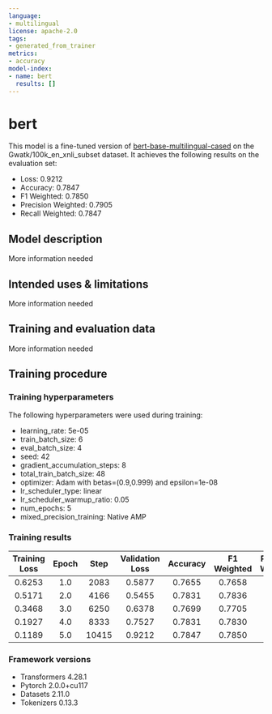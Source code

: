```yaml
---
language:
- multilingual
license: apache-2.0
tags:
- generated_from_trainer
metrics:
- accuracy
model-index:
- name: bert
  results: []
---
```


<!-- This model card has been generated automatically according to the information the Trainer had access to. You
should probably proofread and complete it, then remove this comment. -->

# bert

This model is a fine-tuned version of [bert-base-multilingual-cased](https://huggingface.co/bert-base-multilingual-cased) on the Gwatk/100k_en_xnli_subset dataset.
It achieves the following results on the evaluation set:
- Loss: 0.9212
- Accuracy: 0.7847
- F1 Weighted: 0.7850
- Precision Weighted: 0.7905
- Recall Weighted: 0.7847

## Model description

More information needed

## Intended uses & limitations

More information needed

## Training and evaluation data

More information needed

## Training procedure

### Training hyperparameters

The following hyperparameters were used during training:
- learning_rate: 5e-05
- train_batch_size: 6
- eval_batch_size: 4
- seed: 42
- gradient_accumulation_steps: 8
- total_train_batch_size: 48
- optimizer: Adam with betas=(0.9,0.999) and epsilon=1e-08
- lr_scheduler_type: linear
- lr_scheduler_warmup_ratio: 0.05
- num_epochs: 5
- mixed_precision_training: Native AMP

### Training results

| Training Loss | Epoch | Step  | Validation Loss | Accuracy | F1 Weighted | Precision Weighted | Recall Weighted |
|:-------------:|:-----:|:-----:|:---------------:|:--------:|:-----------:|:------------------:|:---------------:|
| 0.6253        | 1.0   | 2083  | 0.5877          | 0.7655   | 0.7658      | 0.7680             | 0.7655          |
| 0.5171        | 2.0   | 4166  | 0.5455          | 0.7831   | 0.7836      | 0.7852             | 0.7831          |
| 0.3468        | 3.0   | 6250  | 0.6378          | 0.7699   | 0.7705      | 0.7828             | 0.7699          |
| 0.1927        | 4.0   | 8333  | 0.7527          | 0.7831   | 0.7830      | 0.7864             | 0.7831          |
| 0.1189        | 5.0   | 10415 | 0.9212          | 0.7847   | 0.7850      | 0.7905             | 0.7847          |


### Framework versions

- Transformers 4.28.1
- Pytorch 2.0.0+cu117
- Datasets 2.11.0
- Tokenizers 0.13.3
